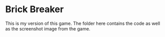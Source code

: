 # Brick Breaker

This is my version of this game. The folder here contains the code as well as the screenshot image from the game. 
